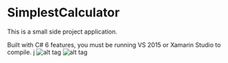 # SimplestCalculator
This is a small side project application.

Built with C# 6 features, you must be running VS 2015 or Xamarin Studio to compile.
j
![alt tag](https://cloud.githubusercontent.com/assets/8529024/21974178/25e3e05a-db93-11e6-863e-470e12e5e321.png) 
![alt tag](https://cloud.githubusercontent.com/assets/8529024/21974180/2a1dd7c0-db93-11e6-988d-4048305a217a.png) 
